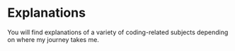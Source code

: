 # Explanations
You will find explanations of a variety of coding-related subjects depending on where my journey takes me.
